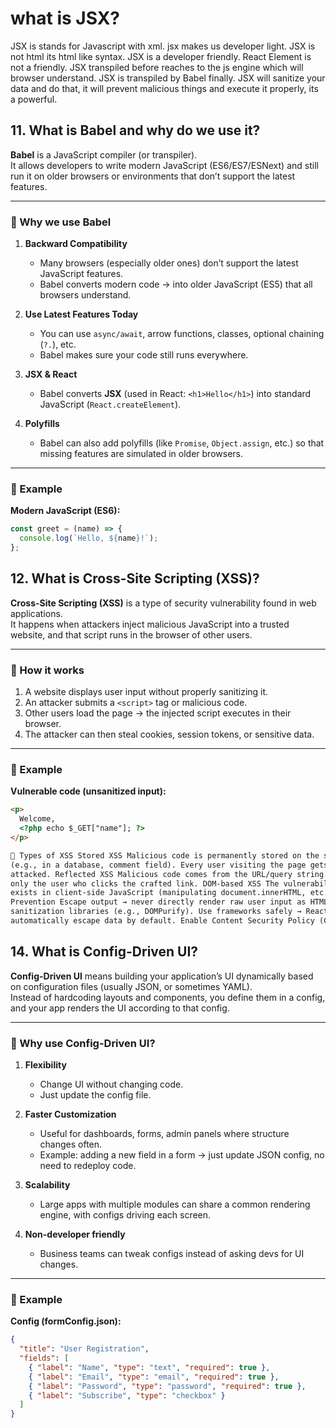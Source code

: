 # what is JSX?

JSX is stands for Javascript with xml. jsx makes us developer light.
JSX is not html its html like syntax.
JSX is a developer friendly.
React Element is not a friendly.
JSX transpiled before reaches to the js engine which will browser understand.
JSX is transpiled by Babel finally.
JSX will sanitize your data and do that, it will prevent malicious things and execute it properly, its a powerful.

## 11. What is Babel and why do we use it?

**Babel** is a JavaScript compiler (or transpiler).  
It allows developers to write modern JavaScript (ES6/ES7/ESNext) and still run it on older browsers or environments that don’t support the latest features.

---

### 🔹 Why we use Babel

1. **Backward Compatibility**

   - Many browsers (especially older ones) don’t support the latest JavaScript features.
   - Babel converts modern code → into older JavaScript (ES5) that all browsers understand.

2. **Use Latest Features Today**

   - You can use `async/await`, arrow functions, classes, optional chaining (`?.`), etc.
   - Babel makes sure your code still runs everywhere.

3. **JSX & React**

   - Babel converts **JSX** (used in React: `<h1>Hello</h1>`) into standard JavaScript (`React.createElement`).

4. **Polyfills**
   - Babel can also add polyfills (like `Promise`, `Object.assign`, etc.) so that missing features are simulated in older browsers.

---

### 🔹 Example

**Modern JavaScript (ES6):**

```js
const greet = (name) => {
  console.log(`Hello, ${name}!`);
};
```

## 12. What is Cross-Site Scripting (XSS)?

**Cross-Site Scripting (XSS)** is a type of security vulnerability found in web applications.  
It happens when attackers inject malicious JavaScript into a trusted website, and that script runs in the browser of other users.

---

### 🔹 How it works

1. A website displays user input without properly sanitizing it.
2. An attacker submits a `<script>` tag or malicious code.
3. Other users load the page → the injected script executes in their browser.
4. The attacker can then steal cookies, session tokens, or sensitive data.

---

### 🔹 Example

**Vulnerable code (unsanitized input):**

```html
<p>
  Welcome,
  <?php echo $_GET["name"]; ?>
</p>

🔹 Types of XSS Stored XSS Malicious code is permanently stored on the server
(e.g., in a database, comment field). Every user visiting the page gets
attacked. Reflected XSS Malicious code comes from the URL/query string. Affects
only the user who clicks the crafted link. DOM-based XSS The vulnerability
exists in client-side JavaScript (manipulating document.innerHTML, etc.). 🔹
Prevention Escape output → never directly render raw user input as HTML. Use
sanitization libraries (e.g., DOMPurify). Use frameworks safely → React, Angular
automatically escape data by default. Enable Content Security Policy (CSP).
```

## 14. What is Config-Driven UI?

**Config-Driven UI** means building your application’s UI dynamically based on configuration files (usually JSON, or sometimes YAML).  
Instead of hardcoding layouts and components, you define them in a config, and your app renders the UI according to that config.

---

### 🔹 Why use Config-Driven UI?

1. **Flexibility**

   - Change UI without changing code.
   - Just update the config file.

2. **Faster Customization**

   - Useful for dashboards, forms, admin panels where structure changes often.
   - Example: adding a new field in a form → just update JSON config, no need to redeploy code.

3. **Scalability**

   - Large apps with multiple modules can share a common rendering engine, with configs driving each screen.

4. **Non-developer friendly**
   - Business teams can tweak configs instead of asking devs for UI changes.

---

### 🔹 Example

**Config (formConfig.json):**

```json
{
  "title": "User Registration",
  "fields": [
    { "label": "Name", "type": "text", "required": true },
    { "label": "Email", "type": "email", "required": true },
    { "label": "Password", "type": "password", "required": true },
    { "label": "Subscribe", "type": "checkbox" }
  ]
}
```
